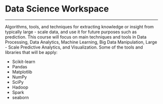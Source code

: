 # Data Science Workspace
<hr/>
Algorithms, tools, and techniques for extracting knowledge or insight 
from typically large - scale data, and use it for future purposes such as prediction.
This course will focus on main techniques and tools in Data Processing, Data Analytics, 
Machine Learning, Big Data Manipulation, Large - Scale Predictive Analytics, and Visualization.
Some of the tools and libraries that will be apply:
<ul>
<li>Scikit-learn</li>
<li>Pandas</li>
<li>Matplotlib</li>
<li>NumPy</li>
<li>SciPy</li>
<li>Hadoop</li>
<li>Spark</>
<li>seaborn</li>
</ul>
